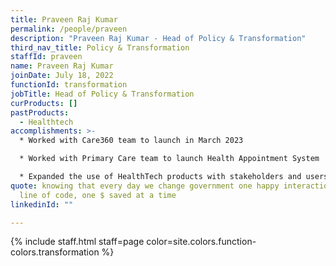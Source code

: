 ```yaml
---
title: Praveen Raj Kumar
permalink: /people/praveen
description: "Praveen Raj Kumar - Head of Policy & Transformation"
third_nav_title: Policy & Transformation
staffId: praveen
name: Praveen Raj Kumar
joinDate: July 18, 2022
functionId: transformation
jobTitle: Head of Policy & Transformation
curProducts: []
pastProducts:
  - Healthtech
accomplishments: >-
  * Worked with Care360 team to launch in March 2023

  * Worked with Primary Care team to launch Health Appointment System

  * Expanded the use of HealthTech products with stakeholders and users (e.g. Queue with SAF and MediPay/IRMS with MOH)
quote: knowing that every day we change government one happy interaction, one
  line of code, one $ saved at a time
linkedinId: ""

---
```


{% include staff.html staff=page color=site.colors.function-colors.transformation %}
